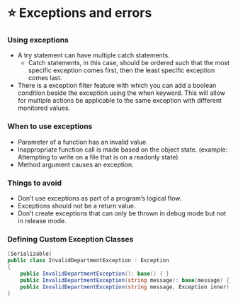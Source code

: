 # ⭐ Exceptions and errors

### Using exceptions

- A try statement can have multiple catch statements.
    - Catch statements, in this case, should be ordered such that the most specific exception comes first, then the least specific exception comes last.
- There is a exception filter feature with which you can add a boolean condition beside the exception using the when keyword. This will allow for multiple actions be applicable to the same exception with different monitored values.

### When to use exceptions

- Parameter of a function has an invalid value.
- Inappropriate function call is made based on the object state. (example: Attempting to write on a file that is on a readonly state)
- Method argument causes an exception.

### Things to avoid

- Don’t use exceptions as part of a program’s logical flow.
- Exceptions should not be a return value.
- Don’t create exceptions that can only be thrown in debug mode but not in release mode.

### Defining Custom Exception Classes

```csharp
[Serializable]
public class InvalidDepartmentException : Exception
{
	public InvalidDepartmentException(): base() { }
	public InvalidDepartmentException(string message): base(message) {}
	public InvalidDepartmentException(string message, Exception inner): base(message, inner) {}
}
```
